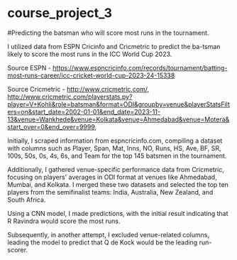 # course_project_3
#Predicting the batsman who will score most runs in the tournament.

I utilized data from ESPN Cricinfo and Cricmetric to predict the ba-tsman likely to score the most runs in the ICC World Cup 2023.

Source ESPN - https://www.espncricinfo.com/records/tournament/batting-most-runs-career/icc-cricket-world-cup-2023-24-15338

Source Cricmetric - http://www.cricmetric.com/, http://www.cricmetric.com/playerstats.py?player=V+Kohli&role=batsman&format=ODI&groupby=venue&playerStatsFilters=on&start_date=2002-01-01&end_date=2023-11-13&venue=Wankhede&venue=Kolkata&venue=Ahmedabad&venue=Motera&start_over=0&end_over=9999,


Initially, I scraped information from espncricinfo.com,
compiling a dataset with columns such as 
Player, 
Span,
Mat,
Inns,
NO,
Runs,
HS,
Ave,
BF,
SR, 
100s,
50s,
0s,
4s,
6s,
and Team for the top 145 batsmen in the tournament.

Additionally,
I gathered venue-specific performance data from Cricmetric,
focusing on players' averages in ODI format at venues like Ahmedabad, Mumbai, and Kolkata.
I merged these two datasets and selected the top ten players from the semifinalist teams: India, Australia, New Zealand, and South Africa.

Using a CNN model,
I made predictions,
with the initial result indicating that R Ravindra would score the most runs.

Subsequently, in another attempt, I excluded venue-related columns, leading the model to predict that Q de Kock would be the leading run-scorer.
